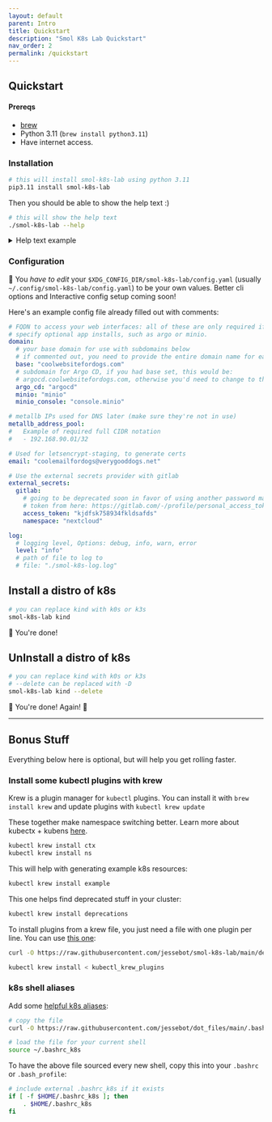 ```yaml
---
layout: default
parent: Intro
title: Quickstart
description: "Smol K8s Lab Quickstart"
nav_order: 2
permalink: /quickstart
---
```


## Quickstart

#### Prereqs

- [brew](https://brew.sh)
- Python 3.11 (`brew install python3.11`)
- Have internet access.


### Installation

```bash
# this will install smol-k8s-lab using python 3.11
pip3.11 install smol-k8s-lab
```

Then you should be able to show the help text :)

```bash
# this will show the help text
./smol-k8s-lab --help
```

<details>
  <summary>Help text example</summary>

  <a href="https://raw.githubusercontent.com/jessebot/smol-k8s-lab/main/docs/screenshots/help_text.svg">
    <img src="https://raw.githubusercontent.com/jessebot/smol-k8s-lab/main/docs/screenshots/help_text.svg" alt="Output of smol-k8s-lab --help after cloning the directory and installing the prerequisites.">
  </a>

</details>


### Configuration

🔔 You *have to edit* your `$XDG_CONFIG_DIR/smol-k8s-lab/config.yaml` (usually `~/.config/smol-k8s-lab/config.yaml`) to be your own values. Better cli options and Interactive config setup coming soon!

Here's an example config file already filled out with comments:

```yaml
# FQDN to access your web interfaces: all of these are only required if you
# specify optional app installs, such as argo or minio.
domain:
  # your base domain for use with subdomains below
  # if commented out, you need to provide the entire domain name for each app
  base: "coolwebsitefordogs.com"
  # subdomain for Argo CD, if you had base set, this would be:
  # argocd.coolwebsitefordogs.com, otherwise you'd need to change to the FQDN
  argo_cd: "argocd"
  minio: "minio"
  minio_console: "console.minio"

# metallb IPs used for DNS later (make sure they're not in use)
metallb_address_pool:
#   Example of required full CIDR notation
#   - 192.168.90.01/32

# Used for letsencrypt-staging, to generate certs
email: "coolemailfordogs@verygooddogs.net"

# Use the external secrets provider with gitlab
external_secrets:
  gitlab:
    # going to be deprecated soon in favor of using another password manager
    # token from here: https://gitlab.com/-/profile/personal_access_tokens
    access_token: "kjdfsk758934fkldsafds"
    namespace: "nextcloud"

log:
  # logging level, Options: debug, info, warn, error
  level: "info"
  # path of file to log to
  # file: "./smol-k8s-log.log"
```

## Install a distro of k8s

```bash
# you can replace kind with k0s or k3s
smol-k8s-lab kind
```

🎉 You're done!

## UnInstall a distro of k8s

```bash
# you can replace kind with k0s or k3s
# --delete can be replaced with -D
smol-k8s-lab kind --delete
```

🎉 You're done! Again! 🎉

<hr>

## Bonus Stuff
Everything below here is optional, but will help you get rolling faster.

### Install some kubectl plugins with krew
Krew is a plugin manager for `kubectl` plugins. You can install it with `brew install krew` and update plugins with `kubectl krew update`

These together make namespace switching better. Learn more about kubectx + kubens [here](https://github.com/ahmetb/kubectx).

```bash
kubectl krew install ctx
kubectl krew install ns
```

This will help with generating example k8s resources:

```bash
kubectl krew install example
```

This one helps find deprecated stuff in your cluster:

```bash
kubectl krew install deprecations
```

To install plugins from a krew file, you just need a file with one plugin per line. You can use [this one](https://raw.githubusercontent.com/jessebot/smol-k8s-lab/main/deps/kubectl_krew_plugins):

```bash
curl -O https://raw.githubusercontent.com/jessebot/smol-k8s-lab/main/deps/kubectl_krew_plugins

kubectl krew install < kubectl_krew_plugins
```

### k8s shell aliases

Add some [helpful k8s aliases](https://github.com/jessebot/dot_files/blob/main/.bashrc_k8s):

```bash
# copy the file
curl -O https://raw.githubusercontent.com/jessebot/dot_files/main/.bashrc_k8s

# load the file for your current shell
source ~/.bashrc_k8s
```

To have the above file sourced every new shell, copy this into your `.bashrc` or `.bash_profile`:

```bash
# include external .bashrc_k8s if it exists
if [ -f $HOME/.bashrc_k8s ]; then
    . $HOME/.bashrc_k8s
fi
```
